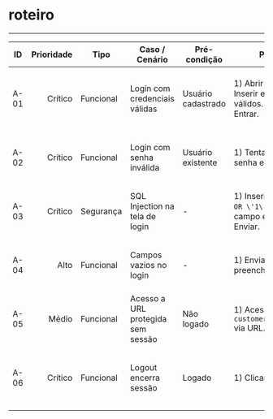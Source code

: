 # roteiro
---

| ID   | Prioridade | Tipo      | Caso / Cenário                    | Pré-condição       | Passos                                                            | Dados de entrada                             | Resultado esperado                                                  | Resultado Obtido | Evidência |
| ---- | ---------: | --------- | --------------------------------- | ------------------ | ----------------------------------------------------------------- | -------------------------------------------- | ------------------------------------------------------------------- | ---------------- | --------- |
| A-01 |    Crítico | Funcional | Login com credenciais válidas     | Usuário cadastrado | 1) Abrir login. 2) Inserir email/senha válidos. 3) Clicar Entrar. | email: `admin@mail.com` / senha: `Senha@123` | Redireciona para `index.php`; sessão criada; header mostra usuário. |                  |           |
| A-02 |    Crítico | Funcional | Login com senha inválida          | Usuário existente  | 1) Tentar logar com senha errada.                                 | email: `admin@mail.com` / senha: `errada`    | Mensagem de erro; não cria sessão; permanece no login.              |                  |           |
| A-03 |    Crítico | Segurança | SQL Injection na tela de login    | -                  | 1) Inserir payload `\' OR \'1\'=\'1` no campo email. 2) Enviar.   | email: `\' OR \'1\'=\'1`                     | Acesso NÃO concedido; aplicação trata entrada; exibe erro genérico. |                  |           |
| A-04 |       Alto | Funcional | Campos vazios no login            | -                  | 1) Enviar form sem preencher campos.                              | email: `/ senha:`                            | Validação (client/server); impedir envio; mostrar mensagem.         |                  |           |
| A-05 |      Médio | Funcional | Acesso a URL protegida sem sessão | Não logado         | 1) Acessar `customers/index.php` via URL.                         | -                                            | Redireciona para login; não mostrar conteúdo protegido.             |                  |           |
| A-06 |    Crítico | Funcional | Logout encerra sessão             | Logado             | 1) Clicar logout.                                                 | -                                            | Sessão destruída; volta ao login; páginas protegidas exigem login.  |                  |           |
